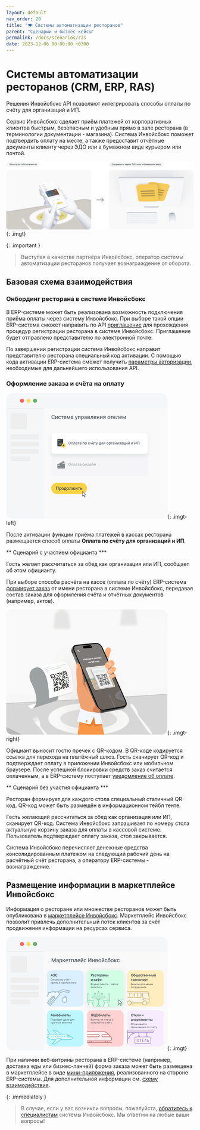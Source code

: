 ```yaml
---
layout: default
nav_order: 20
title: "🍽️ Системы автоматизации ресторанов"
parent: "Сценарии и бизнес-кейсы"
permalink: /docs/scenarios/ras
date: 2023-12-06 00:00:00 +0300
---
```


# Системы автоматизации ресторанов (CRM, ERP, RAS)

Решения Инвойсбокс API позволяют интегрировать способы оплаты по счёту для организаций и ИП.

Сервис Инвойсбокс сделает приём платежей от корпоративных клиентов быстрым, безопасным и удобным
прямо в зале ресторана (в терминологии документации - магазина). Система Инвойсбокс поможет
подтвердить оплату на месте, а также предоставит отчётные документы клиенту через ЭДО или в бумажном
виде курьером или почтой.

![Подключить](/assets/images/scenarios/ras/frame1.png){: .imgt}

{: .important }
> Выступая в качестве партнёра Инвойсбокс, оператор системы автоматизации ресторанов получает вознаграждение от оборота.

## Базовая схема взаимодействия

### Онбординг ресторана в системе Инвойсбокс

В ERP-системе может быть реализована возможность подключения приёма оплаты через систему Инвойсбокс.
При выборе такой опции ERP-система сможет направить по API [приглашение](/docs/partner/integration/invite/)
для прохождения процедур регистрации ресторана в системе Инвойсбокс. Приглашение будет отправлено
представителю по электронной почте.

По завершении регистрации система Инвойсбокс направит представителю ресторана специальный
код активации. С помощью кода активации ERP-система сможет получить [параметры авторизации](/docs/partner/integration/activation/), необходимые для дальнейшего использования API.

### Оформление заказа и счёта на оплату

![Способ оплаты](/assets/images/scenarios/ras/frame2.png){: .imgt-left}

После активации функции приёма платежей в кассах ресторана размещается способ оплаты **Оплата по счёту для организаций и ИП**.

** Сценарий с участием официанта ***

Гость желает рассчитаться за обед как организация или ИП, сообщает об этом официанту.

При выборе способа расчёта на кассе (оплата по счёту) ERP-система [формирует заказ](/docs/merchant/order/create/)
от имени ресторана в системе Инвойсбокс, передавая состав заказа для оформления счёта и отчётных документов
(например, актов).

![Пречек](/assets/images/scenarios/ras/frame3.png){: .imgt-right}

Официант выносит гостю пречек с QR-кодом. В QR-коде кодируется ссылка для перехода на платёжный шлюз.
Гость сканирует QR-код и подтверждает оплату в приложении Инвойсбокс или мобильном браузере. После успешной блокировки
средств заказ считается оплаченным, а в ERP-систему поступает [уведомление об оплате](/docs/merchant/notification).

** Сценарий без участия официанта ***

Ресторан формирует для каждого стола специальный статичный QR-код. QR-код может быть размещён в информационном
тейбл тенте.

Гость желающий рассчитаться за обед как организация или ИП, сканирует QR-код. Система Инвойсбокс запрашивает по
номеру стола актуальную корзину заказа для оплаты в кассовой системе. Пользователь подтверждает оплату заказа,
стол закрывается.

Система Инвойсбокс перечисляет денежные средства консолидированным платежом на следующий рабочий день на
расчётный счёт ресторана, а оператору ERP-системы  - вознаграждение.


## Размещение информации в маркетплейсе Инвойсбокс

Информация о ресторане или множестве ресторанов может быть опубликована в [маркетплейсе Инвойсбокс](/docs/marketplace).
Маркетплейс Инвойсбокс позволит привлечь дополнительный поток клиентов за счёт продвижения информации на ресурсах сервиса.

![Маркетплейс](/assets/images/scenarios/ras/marketplace.png){: .imgt}

При наличии веб-витрины ресторана в ERP-системе (например, доставка еды или бизнес-ланчей) форма заказа может быть
размещена в маркетплейсе в виде [мини-приложения](/docs/marketplace/mini-apps/), реализованного на стороне ERP-системы.
Для дополнительной информации см. [схему взаимодействия](/docs/marketplace/schema/).


{: .immediately }
> В случае, если у вас возникли вопросы, пожалуйста, [обратитесь к специалистам](https://www.invoicebox.ru/ru/contacts/feedback.html)
> системы Инвойсбокс. Мы ответим на любые ваши вопросы!
